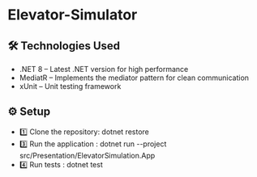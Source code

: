 # Elevator-Simulator

## 🛠️ Technologies Used
* .NET 8 – Latest .NET version for high performance
*  MediatR – Implements the mediator pattern for clean communication 
*  xUnit – Unit testing framework


## ⚙️ Setup 
* 1️⃣ Clone the repository: dotnet restore
* 3️⃣ Run the application : dotnet run --project src/Presentation/ElevatorSimulation.App
* 4️⃣ Run tests : dotnet test


